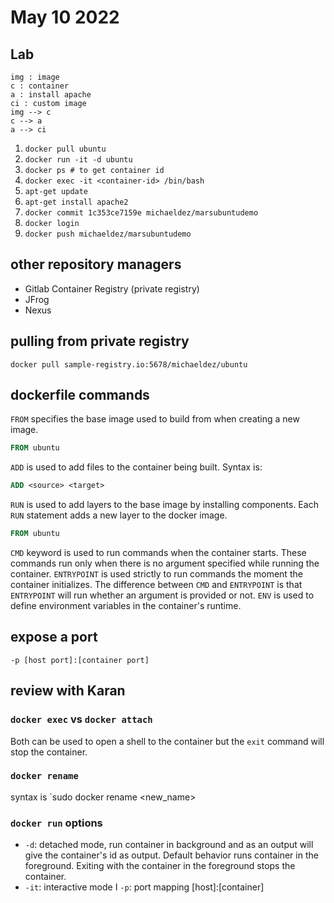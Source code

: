 # May 10 2022
## Lab
```mermaid
img : image
c : container
a : install apache
ci : custom image
img --> c
c --> a
a --> ci
```
1. `docker pull ubuntu`
2. `docker run -it -d ubuntu`
3. `docker ps # to get container id`
3. `docker exec -it <container-id> /bin/bash`
4. `apt-get update`
5. `apt-get install apache2`
6. `docker commit 1c353ce7159e michaeldez/marsubuntudemo`
7. `docker login`
8. `docker push michaeldez/marsubuntudemo`
## other repository managers
- Gitlab Container Registry (private registry)
- JFrog
- Nexus
## pulling from private registry
`docker pull sample-registry.io:5678/michaeldez/ubuntu`
## dockerfile commands
`FROM` specifies the base image used to build from when creating a new image.
```dockerfile
FROM ubuntu
```
`ADD` is used to add files to the container being built. Syntax is:
```dockerfile
ADD <source> <target>
```
`RUN` is used to add layers to the base image by installing components. Each `RUN` statement adds a new layer to the docker image.
```dockerfile
FROM ubuntu
```
`CMD` keyword is used to run commands when the container starts. These commands run only when there is no argument specified while running the container.
`ENTRYPOINT` is used strictly to run commands the moment the container initializes. The difference between `CMD` and `ENTRYPOINT` is that `ENTRYPOINT` will run whether an argument is provided or not.
`ENV` is used to define environment variables in the container's runtime.
## expose a port
`-p [host port]:[container port]`
## review with Karan
### `docker exec` vs `docker attach`
Both can be used to open a shell to the container but the `exit` command will stop the container.
### `docker rename`
syntax is `sudo docker rename <target> <new_name>
### `docker run` options
* `-d`: detached mode, run container in background and as an output will give the container's id as output. Default behavior runs container in the foreground. Exiting with the container in the foreground stops the container.
* `-it`: interactive mode
I `-p`: port mapping [host]:[container]
